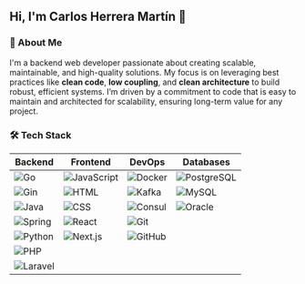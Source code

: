 ## Hi, I'm Carlos Herrera Martín 👋

<!--
**cherreraDev/cherreraDev** is a ✨ _special_ ✨ repository because its `README.md` (this file) appears on your GitHub profile.

Here are some ideas to get you started:

- 🔭 I’m currently working on ...
- 🌱 I’m currently learning ...
- 👯 I’m looking to collaborate on ...
- 🤔 I’m looking for help with ...
- 💬 Ask me about ...
- 📫 How to reach me: ...
- 😄 Pronouns: ...
- ⚡ Fun fact: ...
-->
### 👋 About Me

I'm a backend web developer passionate about creating scalable, maintainable, and high-quality solutions. My focus is on leveraging best practices like **clean code**, **low coupling**, and **clean architecture** to build robust, efficient systems. I’m driven by a commitment to code that is easy to maintain and architected for scalability, ensuring long-term value for any project.


### 🛠 Tech Stack

| **Backend**                          | **Frontend**                             | **DevOps**                                | **Databases**                     |
|--------------------------------------|------------------------------------------|-------------------------------------------|-----------------------------------|
| ![Go](https://img.shields.io/badge/Go-00ADD8?style=for-the-badge&logo=go&logoColor=white)       | ![JavaScript](https://img.shields.io/badge/JavaScript-F7DF1E?style=for-the-badge&logo=javascript&logoColor=black) | ![Docker](https://img.shields.io/badge/Docker-2496ED?style=for-the-badge&logo=docker&logoColor=white)         | ![PostgreSQL](https://img.shields.io/badge/PostgreSQL-336791?style=for-the-badge&logo=postgresql&logoColor=white) |
| ![Gin](https://img.shields.io/badge/Gin-00ADD8?style=for-the-badge&logo=go&logoColor=white) | ![HTML](https://img.shields.io/badge/HTML-E34F26?style=for-the-badge&logo=html5&logoColor=white)       | ![Kafka](https://img.shields.io/badge/Apache%20Kafka-231F20?style=for-the-badge&logo=apache-kafka&logoColor=white) | ![MySQL](https://img.shields.io/badge/MySQL-4479A1?style=for-the-badge&logo=mysql&logoColor=white)         |
| ![Java](https://img.shields.io/badge/Java-007396?style=for-the-badge&logo=java&logoColor=white) | ![CSS](https://img.shields.io/badge/CSS-1572B6?style=for-the-badge&logo=css3&logoColor=white)          | ![Consul](https://img.shields.io/badge/Consul-F24C53?style=for-the-badge&logo=consul&logoColor=white)       | ![Oracle](https://img.shields.io/badge/Oracle-F80000?style=for-the-badge&logo=oracle&logoColor=white)     |
| ![Spring](https://img.shields.io/badge/Spring-6DB33F?style=for-the-badge&logo=spring&logoColor=white) | ![React](https://img.shields.io/badge/React-61DAFB?style=for-the-badge&logo=react&logoColor=black)     | ![Git](https://img.shields.io/badge/Git-F05032?style=for-the-badge&logo=git&logoColor=white)                |                                       |
| ![Python](https://img.shields.io/badge/Python-3776AB?style=for-the-badge&logo=python&logoColor=white)     | ![Next.js](https://img.shields.io/badge/Next.js-000000?style=for-the-badge&logo=next.js&logoColor=white) | ![GitHub](https://img.shields.io/badge/GitHub-181717?style=for-the-badge&logo=github&logoColor=white)       |                                       |
| ![PHP](https://img.shields.io/badge/PHP-777BB4?style=for-the-badge&logo=php&logoColor=white) |           |                                               |                                       |
| ![Laravel](https://img.shields.io/badge/Laravel-FF2D20?style=for-the-badge&logo=laravel&logoColor=white) |           |                                               |                                       |






